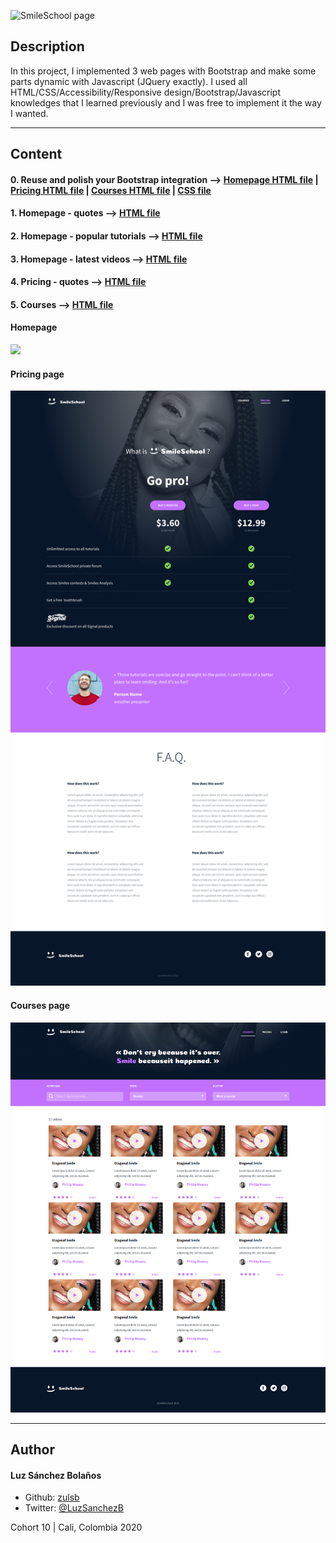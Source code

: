 ![SmileSchool page](https://user-images.githubusercontent.com/7723544/93664004-479c7980-fa31-11ea-8100-703aa9b315bf.gif)

## Description

In this project, I implemented 3 web pages with Bootstrap and make some parts dynamic with Javascript (JQuery exactly). I used all HTML/CSS/Accessibility/Responsive design/Bootstrap/Javascript knowledges that I learned previously
and I was free to implement it the way I wanted.

---
## Content
#### 0. Reuse and polish your Bootstrap integration --> [Homepage HTML file](./0-homepage.html) | [Pricing HTML file](./0-pricing.html) | [Courses HTML file](./0-courses.html) | [CSS file](./styles.css)
#### 1. Homepage - quotes --> [HTML file](./1-homepage.html)
#### 2. Homepage - popular tutorials --> [HTML file](./2-homepage.html)
#### 3. Homepage - latest videos --> [HTML file](./homepage.html)
#### 4. Pricing - quotes --> [HTML file](./pricing.html)
#### 5. Courses --> [HTML file](./courses.html)

#### Homepage
![](./images/desktop-final-result.png)
#### Pricing page
![](./images/desktop-final-result-pricingpage.png) 
#### Courses page
![](./images/desktop-final-result-courses-page.png)


---

## Author
#### Luz Sánchez Bolaños
- Github: [zulsb](https://github.com/zulsb)
- Twitter: [@LuzSanchezB](https://twitter.com/LuzSanchezB)

Cohort 10 | Cali, Colombia 2020